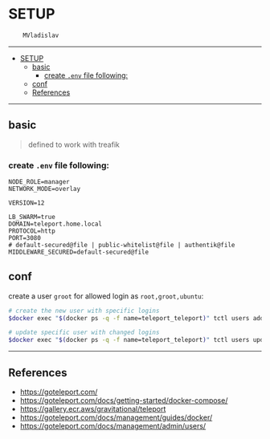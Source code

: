 # SETUP

```sh
    MVladislav
```

---

- [SETUP](#setup)
  - [basic](#basic)
    - [create `.env` file following:](#create-env-file-following)
  - [conf](#conf)
  - [References](#references)

---

## basic

> defined to work with treafik

### create `.env` file following:

```env
NODE_ROLE=manager
NETWORK_MODE=overlay

VERSION=12

LB_SWARM=true
DOMAIN=teleport.home.local
PROTOCOL=http
PORT=3080
# default-secured@file | public-whitelist@file | authentik@file
MIDDLEWARE_SECURED=default-secured@file
```

## conf

create a user `groot` for allowed login as `root,groot,ubuntu`:

```sh
# create the new user with specific logins
$docker exec "$(docker ps -q -f name=teleport_teleport)" tctl users add groot --roles=editor,access --logins=root

# update specific user with changed logins
$docker exec "$(docker ps -q -f name=teleport_teleport)" tctl users update groot --set-logins root,ubuntu
```

---

## References

- <https://goteleport.com/>
- <https://goteleport.com/docs/getting-started/docker-compose/>
- <https://gallery.ecr.aws/gravitational/teleport>
- <https://goteleport.com/docs/management/guides/docker/>
- <https://goteleport.com/docs/management/admin/users/>
